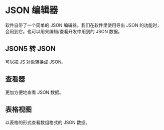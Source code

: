 # JSON 编辑器

软件自带了一个简单的 JSON 编辑器。我们在软件里使用导出 JSON 的功能时，会用到它。也可以用来编辑/查看开发中用到的 JSON 数据。


## JSON5 转 JSON

可以把 JS 对象转换成 JSON。


## 查看器

更加方便地查看 JSON 数据。


## 表格视图

以表格的形式查看数组格式的 JSON 数据。
